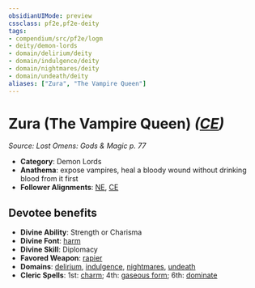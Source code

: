 ```yaml
---
obsidianUIMode: preview
cssclass: pf2e,pf2e-deity
tags:
- compendium/src/pf2e/logm
- deity/demon-lords
- domain/delirium/deity
- domain/indulgence/deity
- domain/nightmares/deity
- domain/undeath/deity
aliases: ["Zura", "The Vampire Queen"]
---
```

# Zura (The Vampire Queen) *([CE](rules/traits/chaotic-evil-b1.md))*  
*Source: Lost Omens: Gods & Magic p. 77*  

- **Category**: Demon Lords
- **Anathema**: expose vampires, heal a bloody wound without drinking blood from it first
- **Follower Alignments**: [NE](rules/traits/neutral-evil-b1.md), [CE](rules/traits/chaotic-evil-b1.md)

## Devotee benefits

- **Divine Ability**: Strength or Charisma
- **Divine Font**: [harm](../../spells/harm.md)
- **Divine Skill**: Diplomacy
- **Favored Weapon**: [rapier](../../equipment/items/rapier.md)
- **Domains**: [delirium](../domains.md#Delirium), [indulgence](../domains.md#Indulgence), [nightmares](../domains.md#Nightmares), [undeath](../domains.md#Undeath)
- **Cleric Spells**: 1st: [charm](../../spells/charm.md); 4th: [gaseous form](../../spells/gaseous-form.md); 6th: [dominate](../../spells/dominate.md)